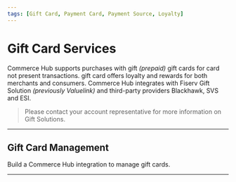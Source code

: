 ```yaml
---
tags: [Gift Card, Payment Card, Payment Source, Loyalty]
---
```


# Gift Card Services

Commerce Hub supports purchases with gift _(prepaid)_ gift cards for card not present transactions. gift card offers loyalty and rewards for both merchants and consumers. Commerce Hub integrates with Fiserv Gift Solution _(previously Valuelink)_ and third-party providers Blackhawk, SVS and ESI.

<!-- theme: info -->
> Please contact your account representative for more information on Gift Solutions.

---

## Gift Card Management

Build a Commerce Hub integration to manage gift cards.

<!-- type: row -->

<!-- type: card
title: Activation
description: Submit an activation request for a gift card. The request can be for a virtual gift card or physical gift card.
link: ?path=docs/Resources/Guides/Payment-Sources/Gift/Activation.md
-->

<!-- type: card
title: Reload
description: Submit a reload request for a gift card to add balance to the already activated gift card.
link: ?path=docs/Resources/Guides/Payment-Sources/Gift/Reload.md
-->

<!-- type: card
title: Cash Out
description: Submit a cash out request for a gift card. This transaction is used to remove fund from the card. The card continues to remain active.
link: ?path=docs/Resources/Guides/Payment-Sources/Gift/Cash-Out.md
-->

<!-- type: row-end -->

<!-- type: row -->

<!-- type: card
title: Cancel
description: Submit a reload request for a gift card to add balance to the already activated gift card.
link: ?path=docs/Resources/Guides/Payment-Sources/Gift/Cancel.md
-->

<!-- type: card
title: Balance Inquiry
description: Submit a cash out request for a gift card. This transaction is used to remove fund from the card. The card continues to remain active.
link: ?path=docs/Resources/API-Documents/Payments_VAS/Balance-Inquiry.md
-->

<!-- type: card
title: Redemption
description: Submit an redemption request for a gift card. The request can be for a Virtual gift card or Physical gift card. 
link: ?path=docs/Resources/Guides/Payment-Sources/Gift/Redemption.md
-->

<!-- type: row-end -->

---
